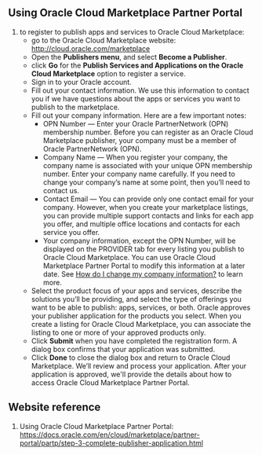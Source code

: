 
## Using Oracle Cloud Marketplace Partner Portal

1. to register to publish apps and services to Oracle Cloud Marketplace:
    - go to the Oracle Cloud Marketplace website:
    http://cloud.oracle.com/marketplace
    - Open the **Publishers menu**, and select **Become a Publisher**.
    - click **Go** for the **Publish Services and Applications on the Oracle Cloud Marketplace** option to register a service.
    - Sign in to your Oracle account.
    - Fill out your contact information. We use this information to contact you if we have questions about the apps or services you want to publish to the marketplace.
    - Fill out your company information. Here are a few important notes:
      - OPN Number — Enter your Oracle PartnerNetwork (OPN) membership number. Before you can register as an Oracle Cloud Marketplace publisher, your company must be a member of Oracle PartnerNetwork (OPN).
      - Company Name — When you register your company, the company name is associated with your unique OPN membership number. Enter your company name carefully. If you need to change your company’s name at some point, then you’ll need to contact us.
      - Contact Email — You can provide only one contact email for your company. However, when you create your marketplace listings, you can provide multiple support contacts and links for each app you offer, and multiple office locations and contacts for each service you offer.
      - Your company information, except the OPN Number, will be displayed on the PROVIDER tab for every listing you publish to Oracle Cloud Marketplace. You can use Oracle Cloud Marketplace Partner Portal to modify this information at a later date. See [How do I change my company information?](https://docs.oracle.com/en/cloud/marketplace/partner-portal/partp/how-do-i-change-my-company-information.html#GUID-B713E445-8057-4889-8A31-71EDBA0D8AAF) to learn more.
    - Select the product focus of your apps and services, describe the solutions you’ll be providing, and select the type of offerings you want to be able to publish: apps, services, or both. Oracle approves your publisher application for the products you select. When you create a listing for Oracle Cloud Marketplace, you can associate the listing to one or more of your approved products only.
    - Click **Submit** when you have completed the registration form. A dialog box confirms that your application was submitted.
    - Click **Done** to close the dialog box and return to Oracle Cloud Marketplace.
We’ll review and process your application. After your application is approved, we'll provide the details about how to access Oracle Cloud Marketplace Partner Portal.
    
## Website reference
1. Using Oracle Cloud Marketplace Partner Portal: https://docs.oracle.com/en/cloud/marketplace/partner-portal/partp/step-3-complete-publisher-application.html
